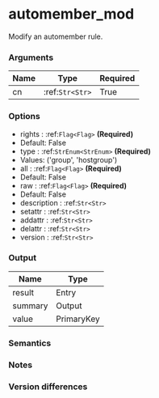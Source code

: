[//]: # (THE CONTENT BELOW IS GENERATED. DO NOT EDIT.)
# automember_mod

Modify an automember rule.


### Arguments
|Name|Type|Required
|-|-|-
|cn|:ref:`Str<Str>`|True

### Options
* rights : :ref:`Flag<Flag>` **(Required)**
 * Default: False
* type : :ref:`StrEnum<StrEnum>` **(Required)**
 * Values: ('group', 'hostgroup')
* all : :ref:`Flag<Flag>` **(Required)**
 * Default: False
* raw : :ref:`Flag<Flag>` **(Required)**
 * Default: False
* description : :ref:`Str<Str>`
* setattr : :ref:`Str<Str>`
* addattr : :ref:`Str<Str>`
* delattr : :ref:`Str<Str>`
* version : :ref:`Str<Str>`

### Output
|Name|Type
|-|-
|result|Entry
|summary|Output
|value|PrimaryKey

[//]: # (ADD YOUR NOTES BELOW. THESE WILL BE PICKED EVERY TIME THE DOCS ARE REGENERATED. //end)
### Semantics

### Notes

### Version differences